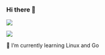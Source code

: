### Hi there 👋

![](https://github-readme-stats.vercel.app/api?username=mejomejo&show_icons=true&theme=dracula&count_private=true)

![](https://github-readme-stats.vercel.app/api/top-langs/?username=mejomejo&theme=dark&layout=compact)



🌱 I’m currently learning Linux and Go

<!--
**mejomejo/mejomejo** is a ✨ _special_ ✨ repository because its `README.md` (this file) appears on your GitHub profile.

Here are some ideas to get you started:

- 🔭 I’m currently working on ...
- 🌱 I’m currently learning ...
- 👯 I’m looking to collaborate on ...
- 🤔 I’m looking for help with ...
- 💬 Ask me about ...
- 📫 How to reach me: ...
- 😄 Pronouns: ...
- ⚡ Fun fact: ...
-->
